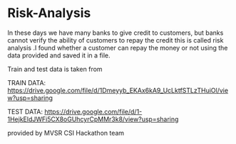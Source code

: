 # Risk-Analysis



In these days we have many banks to give credit to customers, but banks
cannot verify the ability of customers to repay the credit this is called risk
analysis .I found whether a customer can repay the money or not
using the data provided and saved it in a file.

Train and test data is taken from 

TRAIN DATA:
https://drive.google.com/file/d/1Dmeyyb_EKAx6kA9_UcLktfSTLzTHuiOl/view?usp=sharing


TEST DATA:
https://drive.google.com/file/d/1-1HejkEldJWFi5CX8oGUhcyrCpMMr3k8/view?usp=sharing

provided by MVSR CSI Hackathon team

